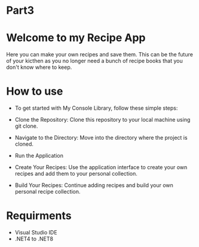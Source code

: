 # Part3

# Welcome to my Recipe App
Here you can make your own recipes and save them. This can be the future of your kicthen as you no longer need a bunch of recipe books that you don't know where to keep.

# How to use

- To get started with My Console Library, follow these simple steps:

- Clone the Repository: Clone this repository to your local machine using git clone.

- Navigate to the Directory: Move into the directory where the project is cloned.

- Run the Application

- Create Your Recipes: Use the application interface to create your own recipes and add them to your personal collection.

- Build Your Recipes: Continue adding recipes and build your own personal recipe collection.


# Requirments

- Visual Studio IDE
- .NET4 to .NET8
